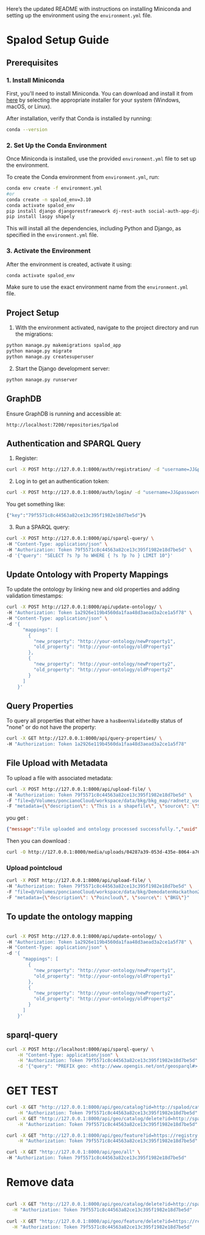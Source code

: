 Here’s the updated README with instructions on installing Miniconda and setting up the environment using the `environment.yml` file.

# Spalod Setup Guide

## Prerequisites

### 1. Install Miniconda

First, you'll need to install Miniconda. You can download and install it from [here](https://docs.conda.io/en/latest/miniconda.html) by selecting the appropriate installer for your system (Windows, macOS, or Linux).

After installation, verify that Conda is installed by running:

```bash
conda --version
```

### 2. Set Up the Conda Environment

Once Miniconda is installed, use the provided `environment.yml` file to set up the environment.

To create the Conda environment from `environment.yml`, run:

```bash
conda env create -f environment.yml
#or
conda create -n spalod_env=3.10
conda activate spalod_env
pip install django djangorestframework dj-rest-auth social-auth-app-django django-allauth pydeck rdflib pyproj folium shapely
pip install laspy shapely

```

This will install all the dependencies, including Python and Django, as specified in the `environment.yml` file.

### 3. Activate the Environment

After the environment is created, activate it using:

```bash
conda activate spalod_env
```

Make sure to use the exact environment name from the `environment.yml` file.

## Project Setup

1. With the environment activated, navigate to the project directory and run the migrations:

```bash
python manage.py makemigrations spalod_app
python manage.py migrate
python manage.py createsuperuser
```

2. Start the Django development server:

```bash
python manage.py runserver
```

## GraphDB

Ensure GraphDB is running and accessible at:

```
http://localhost:7200/repositories/Spalod
```

## Authentication and SPARQL Query
1. Register:

```bash
curl -X POST http://127.0.0.1:8000/auth/registration/ -d "username=JJ&password1=GNybRXbC563&password2=GNybRXbC563"
```
2. Log in to get an authentication token:

```bash
curl -X POST http://127.0.0.1:8000/auth/login/ -d "username=JJ&password=GNybRXbC563"
```
You get something like:
```bash
{"key":"79f5571c8c44563a82ce13c395f1982e18d7be5d"}% 
```
3. Run a SPARQL query:

```bash
curl -X POST http://127.0.0.1:8000/api/sparql-query/ \
-H "Content-Type: application/json" \
-H "Authorization: Token 79f5571c8c44563a82ce13c395f1982e18d7be5d" \
-d '{"query": "SELECT ?s ?p ?o WHERE { ?s ?p ?o } LIMIT 10"}'
```

## Update Ontology with Property Mappings

To update the ontology by linking new and old properties and adding validation timestamps:

```bash
curl -X POST http://127.0.0.1:8000/api/update-ontology/ \
-H "Authorization: Token 1a2926e119b4560da1faa48d3aead3a2ce1a5f78" \
-H "Content-Type: application/json" \
-d '{
      "mappings": [
        {
          "new_property": "http://your-ontology/newProperty1",
          "old_property": "http://your-ontology/oldProperty1"
        },
        {
          "new_property": "http://your-ontology/newProperty2",
          "old_property": "http://your-ontology/oldProperty2"
        }
      ]
    }'
```

## Query Properties

To query all properties that either have a `hasBeenValidatedBy` status of "none" or do not have the property:

```bash
curl -X GET http://127.0.0.1:8000/api/query-properties/ \
-H "Authorization: Token 1a2926e119b4560da1faa48d3aead3a2ce1a5f78"
```

## File Upload with Metadata

To upload a file with associated metadata:

```bash
curl -X POST http://127.0.0.1:8000/api/upload-file/ \
-H "Authorization: Token 79f5571c8c44563a82ce13c395f1982e18d7be5d" \
-F "file=@/Volumes/poncianoCloud/workspace/data/bkg/bkg_map/radnetz_use_case/data/epsg_4326/part1/de_hh_up_freizeitroute2_EPSG_4326.json " \
-F "metadata={\"description\": \"This is a shapefile\", \"source\": \"Survey XYZ\"}"
```

 you get :

 ```json
 {"message":"File uploaded and ontology processed successfully.","uuid":"04287a39-053d-435e-8064-a7664604edb9","ontology_url":"/media/uploads/04287a39-053d-435e-8064-a7664604edb9/04287a39-053d-435e-8064-a7664604edb9_ontology.owl","map_url":"/media/uploads/04287a39-053d-435e-8064-a7664604edb9/04287a39-053d-435e-8064-a7664604edb9_map.html"}% 
 ```
Then you can download :
```bash
curl -O http://127.0.0.1:8000/media/uploads/04287a39-053d-435e-8064-a7664604edb9/04287a39-053d-435e-8064-a7664604edb9_map.html
```

### Upload pointcloud
```bash
curl -X POST http://127.0.0.1:8000/api/upload-file/ \
-H "Authorization: Token 79f5571c8c44563a82ce13c395f1982e18d7be5d" \
-F "file=@/Volumes/poncianoCloud/workspace/data/bkg/DemodatenHackathon2024/1km_565_5934.las" \
-F "metadata={\"description\": \"Poincloud\", \"source\": \"BKG\"}"
```

## To update the ontology mapping

```bash

curl -X POST http://127.0.0.1:8000/api/update-ontology/ \
-H "Authorization: Token 1a2926e119b4560da1faa48d3aead3a2ce1a5f78" \
-H "Content-Type: application/json" \
-d '{
      "mappings": [
        {
          "new_property": "http://your-ontology/newProperty1",
          "old_property": "http://your-ontology/oldProperty1"
        },
        {
          "new_property": "http://your-ontology/newProperty2",
          "old_property": "http://your-ontology/oldProperty2"
        }
      ]
    }'
```



## sparql-query

    
```bash
curl -X POST http://localhost:8000/api/sparql-query/ \
    -H "Content-Type: application/json" \
    -H "Authorization: Token 79f5571c8c44563a82ce13c395f1982e18d7be5d" \
    -d '{"query": "PREFIX geo: <http://www.opengis.net/ont/geosparql#> PREFIX ns2: <https://registry.gdi-de.org/id/hamburg/> PREFIX ex: <http://example.org/ns#> SELECT ?feature ?property ?value WHERE { ?feature a geo:Feature ; ?property ?value . }"}'
```

# GET TEST
```bash
curl -X GET "http://127.0.0.1:8000/api/geo/catalog?id=http://spalod/catalog_acc53514-6a2f-4521-afa5-40783906d4ba" \
    -H "Authorization: Token 79f5571c8c44563a82ce13c395f1982e18d7be5d"
curl -X GET "http://127.0.0.1:8000/api/geo/catalog/delete?id=http://spalod/catalog_acc53514-6a2f-4521-afa5-40783906d4ba" \
    -H "Authorization: Token 79f5571c8c44563a82ce13c395f1982e18d7be5d"

curl -X GET "http://127.0.0.1:8000/api/geo/feature?id=https://registry.gdi-de.org/id/hamburg/feature1cd3fd04-f40c-406d-8655-57df73b164e6" \
    -H "Authorization: Token 79f5571c8c44563a82ce13c395f1982e18d7be5d"

curl -X GET "http://127.0.0.1:8000/api/geo/all" \
-H "Authorization: Token 79f5571c8c44563a82ce13c395f1982e18d7be5d"


```
# Remove data
```bash

curl -X GET "http://127.0.0.1:8000/api/geo/catalog/delete?id=http://spalod/catalog_acc53514-6a2f-4521-afa5-40783906d4ba" \
  -H "Authorization: Token 79f5571c8c44563a82ce13c395f1982e18d7be5d"
  
curl -X GET "http://127.0.0.1:8000/api/geo/feature/delete?id=https://registry.gdi-de.org/id/hamburg/feature1cd3fd04-f40c-406d-8655-57df73b164e6" \
  -H "Authorization: Token 79f5571c8c44563a82ce13c395f1982e18d7be5d"
```

